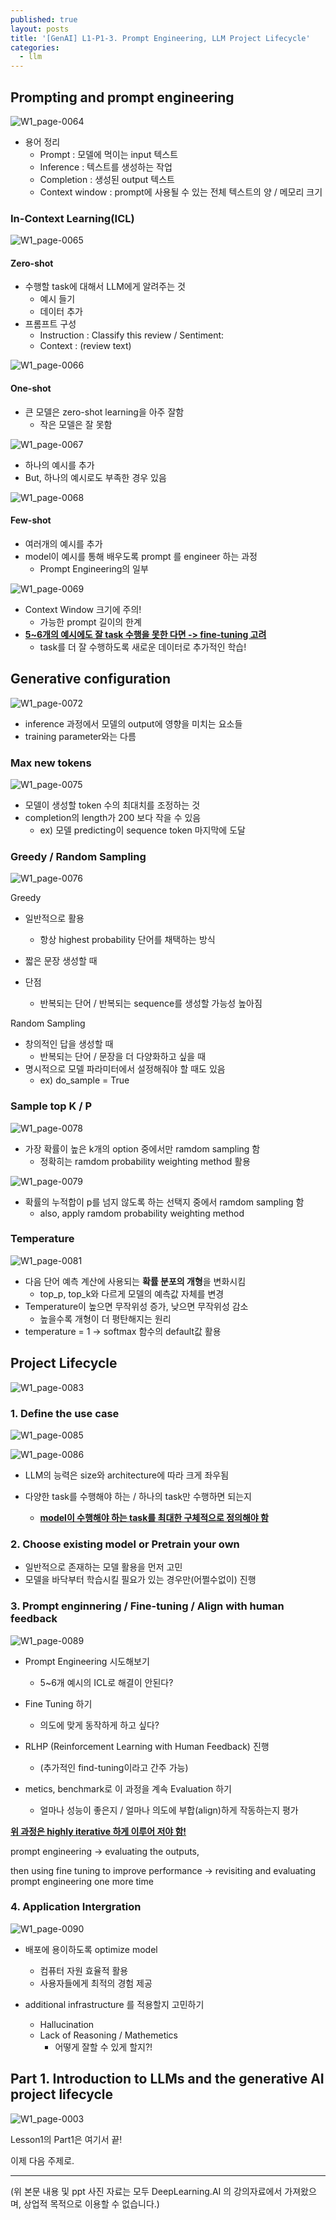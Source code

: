 ```yaml
---
published: true
layout: posts
title: '[GenAI] L1-P1-3. Prompt Engineering, LLM Project Lifecycle'
categories: 
  - llm
---
```




## Prompting and prompt engineering

![W1_page-0064](../../assets/img/2023-07-17-lesson-1-3/W1_page-0064.jpg)

- 용어 정리
	- Prompt : 모델에 먹이는 input 텍스트
	- Inference : 텍스트를 생성하는 작업
	- Completion : 생성된 output 텍스트
	- Context window : prompt에 사용될 수 있는 전체 텍스트의 양 / 메모리 크기



### In-Context Learning(ICL)

![W1_page-0065](../../assets/img/2023-07-17-lesson-1-3/W1_page-0065.jpg)

#### Zero-shot

- 수행할 task에 대해서 LLM에게 알려주는 것
	- 예시 들기
	- 데이터 추가
- 프롬프트 구성
	- Instruction : Classify this review / Sentiment:
	- Context : (review text)



![W1_page-0066](../../assets/img/2023-07-17-lesson-1-3/W1_page-0066.jpg)

#### One-shot

- 큰 모델은 zero-shot learning을 아주 잘함
	- 작은 모델은 잘 못함

![W1_page-0067](../../assets/img/2023-07-17-lesson-1-3/W1_page-0067.jpg)

- 하나의 예시를 추가
- But, 하나의 예시로도 부족한 경우 있음

![W1_page-0068](../../assets/img/2023-07-17-lesson-1-3/W1_page-0068.jpg)

#### Few-shot

- 여러개의 예시를 추가
- model이 예시를 통해 배우도록 prompt 를 engineer 하는 과정
	- Prompt Engineering의 일부

![W1_page-0069](../../assets/img/2023-07-17-lesson-1-3/W1_page-0069.jpg)

- Context Window 크기에 주의!
	- 가능한 prompt 길이의 한계
- **<u>5~6개의 예시에도 잘 task 수행을 못한 다면 -> fine-tuning 고려</u>**
	- task를 더 잘 수행하도록 새로운 데이터로 추가적인 학습!



## Generative configuration

![W1_page-0072](../../assets/img/2023-07-17-lesson-1-3/W1_page-0072.jpg)

- inference 과정에서 모델의 output에 영향을 미치는 요소들
-  training parameter와는 다름



### Max new tokens

![W1_page-0075](../../assets/img/2023-07-17-lesson-1-3/W1_page-0075.jpg)

- 모델이 생성할 token 수의 최대치를 조정하는 것
- completion의 length가 200 보다 작을 수 있음
	- ex) 모델 predicting이 sequence token 마지막에 도달



### Greedy / Random Sampling

![W1_page-0076](../../assets/img/2023-07-17-lesson-1-3/W1_page-0076.jpg)

Greedy

- 일반적으로 활용
	- 항상 highest probability 단어를 채택하는 방식
- 짧은 문장 생성할 때

- 단점
	- 반복되는 단어 / 반복되는 sequence를 생성할 가능성 높아짐



Random Sampling

- 창의적인 답을 생성할 때
	- 반복되는 단어 / 문장을 더 다양화하고 싶을 때
- 명시적으로 모델 파라미터에서 설정해줘야 할 때도 있음
	- ex) do_sample = True



### Sample top K / P

![W1_page-0078](../../assets/img/2023-07-17-lesson-1-3/W1_page-0078.jpg)

- 가장 확률이 높은 k개의 option 중에서만 ramdom sampling 함
	- 정확히는 ramdom probability weighting method 활용



![W1_page-0079](../../assets/img/2023-07-17-lesson-1-3/W1_page-0079.jpg)

- 확률의 누적합이 p를 넘지 않도록 하는 선택지 중에서 ramdom sampling 함
	- also, apply ramdom probability weighting method



### Temperature

![W1_page-0081](../../assets/img/2023-07-17-lesson-1-3/W1_page-0081.jpg)

- 다음 단어 예측 계산에 사용되는 **확률 분포의 개형**을 변화시킴
	- top_p, top_k와 다르게 모델의 예측값 자체를 변경
- Temperature이 높으면 무작위성 증가, 낮으면 무작위성 감소
	- 높을수록 개형이 더 평탄해지는 원리
- temperature = 1 -> softmax 함수의 default값 활용



## Project Lifecycle

![W1_page-0083](../../assets/img/2023-07-17-lesson-1-3/W1_page-0083.jpg)



### 1. Define the use case

![W1_page-0085](../../assets/img/2023-07-17-lesson-1-3/W1_page-0085.jpg)

![W1_page-0086](../../assets/img/2023-07-17-lesson-1-3/W1_page-0086.jpg)

- LLM의 능력은 size와 architecture에 따라 크게 좌우됨

- 다양한 task를 수행해야 하는 / 하나의 task만 수행하면 되는지
	- **<u>model이 수행해야 하는 task를 최대한 구체적으로 정의해야 함</u>**



### 2. Choose existing model or Pretrain your own

- 일반적으로 존재하는 모델 활용을 먼저 고민
- 모델을 바닥부터 학습시킬 필요가 있는 경우만(어쩔수없이) 진행



### 3. Prompt enginnering / Fine-tuning / Align with human feedback

![W1_page-0089](../../assets/img/2023-07-17-lesson-1-3/W1_page-0089.jpg)

- Prompt Engineering 시도해보기
	- 5~6개 예시의 ICL로 해결이 안된다?

- Fine Tuning 하기
	- 의도에 맞게 동작하게 하고 싶다?

- RLHP (Reinforcement Learning with Human Feedback) 진행
	- (추가적인 find-tuning이라고 간주 가능)

- metics, benchmark로 이 과정을 계속 Evaluation 하기
	- 얼마나 성능이 좋은지 / 얼마나 의도에 부합(align)하게 작동하는지 평가



**<u>위 과정은 highly iterative 하게 이루어 저야 함!</u>**

prompt engineering -> evaluating the outputs, 

then using fine tuning to improve performance -> revisiting and evaluating prompt engineering one more time



### 4. Application Intergration

![W1_page-0090](../../assets/img/2023-07-17-lesson-1-3/W1_page-0090.jpg)

- 배포에 용이하도록 optimize model
	- 컴퓨터 자원 효율적 활용
	- 사용자들에게 최적의 경험 제공

- additional infrastructure 를 적용할지 고민하기
	- Hallucination
	- Lack of Reasoning / Mathemetics
		- 어떻게 잘할 수 있게 할지?!





## Part 1. Introduction to LLMs and the generative AI project lifecycle

![W1_page-0003](../../assets/img/2023-07-17-lesson-1-3/W1_page-0003-9725265.jpg)



Lesson1의 Part1은 여기서 끝!

이제 다음 주제로.



---

(위 본문 내용 및 ppt 사진 자료는 모두 DeepLearning.AI 의 강의자료에서 가져왔으며, 상업적 목적으로 이용할 수 없습니다.)
